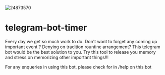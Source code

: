 ![24873570](https://user-images.githubusercontent.com/79691025/127300035-f10de752-f63e-45fe-b07d-ce88c7e9443c.jpg)
# telegram-bot-timer

Every day we get so much work to do. Don't want to forget any coming up important event ? Denying on tradition rountine arrangement? This telegram bot would be the best solution to you.
Try this tool to release you memory and stress on memorizing other important things!!!

For any enqueries in using this bot, please check for in /help on this bot
